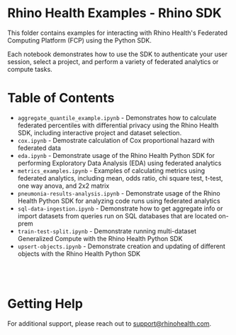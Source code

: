 # Rhino Health Examples - Rhino SDK

This folder contains examples for interacting with Rhino Health's Federated Computing Platform (FCP) using the Python SDK.

Each notebook demonstrates how to use the SDK to authenticate your user session, select a project, and perform a variety of federated analytics or compute tasks.
<br>

# Table of Contents

- `aggregate_quantile_example.ipynb` - Demonstrates how to calculate federated percentiles with differential privacy using the Rhino Health SDK, including interactive project and dataset selection.
- `cox.ipynb` - Demostrate calculation of Cox proportional hazard with federated data
- `eda.ipynb` - Demonstrate usage of the Rhino Health Python SDK for performing Exploratory Data Analysis (EDA) using federated analytics
- `metrics_examples.ipynb` - Examples of calculating metrics using federated analytics, including mean, odds ratio, chi square test, t-test, one way anova, and 2x2 matrix
- `pneumonia-results-analysis.ipynb` - Demonstrate usage of the Rhino Health Python SDK for analyzing code runs using federated analytics
- `sql-data-ingestion.ipynb` - Demonstrate how to get aggregate info or import datasets from queries run on SQL databases that are located on-prem
- `train-test-split.ipynb` - Demonstrate running multi-dataset Generalized Compute with the Rhino Health Python SDK
- `upsert-objects.ipynb` - Demonstrate creation and updating of different objects with the Rhino Health Python SDK

<br><br>

# Getting Help

For additional support, please reach out to [support@rhinohealth.com](mailto:support@rhinohealth.com).
